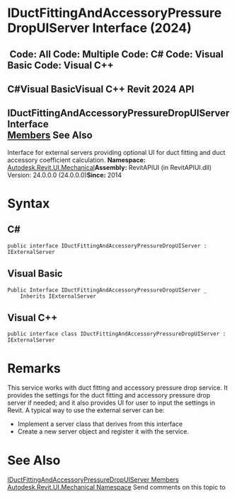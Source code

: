 # IDuctFittingAndAccessoryPressureDropUIServer Interface (2024)

﻿
 Code: All Code: Multiple Code: C# Code: Visual Basic Code: Visual C++   
---  
C#Visual BasicVisual C++
Revit 2024 API  
---  
IDuctFittingAndAccessoryPressureDropUIServer Interface  
[Members](ddf93922-4e08-ef9b-1107-2395316ed480.md "IDuctFittingAndAccessoryPressureDropUIServer Members") See Also  
---  
Interface for external servers providing optional UI for duct fitting and duct accessory coefficient calculation. 
**Namespace:** [Autodesk.Revit.UI.Mechanical](9c9cf593-a9fe-7469-53c5-7b56ba7cd17e.md "Autodesk.Revit.UI.Mechanical Namespace")**Assembly:** RevitAPIUI (in RevitAPIUI.dll) Version: 24.0.0.0 (24.0.0.0)**Since:** 2014 
# Syntax
C#  
---  
```text
public interface IDuctFittingAndAccessoryPressureDropUIServer : IExternalServer
```
  
Visual Basic  
---  
```text
Public Interface IDuctFittingAndAccessoryPressureDropUIServer _
	Inherits IExternalServer
```
  
Visual C++  
---  
```text
public interface class IDuctFittingAndAccessoryPressureDropUIServer : IExternalServer
```
  
# Remarks
This service works with duct fitting and accessory pressure drop service. It provides the settings for the duct fitting and accessory pressure drop server if needed; and it also provides UI for user to input the settings in Revit. A typical way to use the external server can be: 
  * Implement a server class that derives from this interface 
  * Create a new server object and register it with the service.

# See Also
[IDuctFittingAndAccessoryPressureDropUIServer Members](ddf93922-4e08-ef9b-1107-2395316ed480.md "IDuctFittingAndAccessoryPressureDropUIServer Members")
[Autodesk.Revit.UI.Mechanical Namespace](9c9cf593-a9fe-7469-53c5-7b56ba7cd17e.md "Autodesk.Revit.UI.Mechanical Namespace")
Send comments on this topic to 